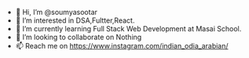 - 👋 Hi, I’m @soumyasootar
- 👀 I’m interested in DSA,Fultter,React.
- 🌱 I’m currently learning Full Stack Web Development at Masai School.
- 💞️ I’m looking to collaborate on Nothing
- 📫 Reach me on https://www.instagram.com/indian_odia_arabian/

<!---
soumyasootar/soumyasootar is a ✨ special ✨ repository because its `README.md` (this file) appears on your GitHub profile.
You can click the Preview link to take a look at your changes.
--->
